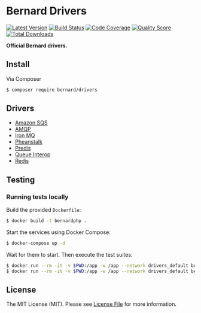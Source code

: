# Bernard Drivers

[![Latest Version](https://img.shields.io/github/release/bernardphp/drivers.svg?style=flat-square)](https://github.com/bernardphp/drivers/releases)
[![Build Status](https://img.shields.io/travis/bernardphp/drivers.svg?style=flat-square)](https://travis-ci.org/bernardphp/drivers)
[![Code Coverage](https://img.shields.io/scrutinizer/coverage/g/bernardphp/drivers.svg?style=flat-square)](https://scrutinizer-ci.com/g/bernardphp/drivers)
[![Quality Score](https://img.shields.io/scrutinizer/g/bernardphp/drivers.svg?style=flat-square)](https://scrutinizer-ci.com/g/bernardphp/drivers)
[![Total Downloads](https://img.shields.io/packagist/dt/bernard/drivers.svg?style=flat-square)](https://packagist.org/packages/bernard/drivers)

**Official Bernard drivers.**


## Install

Via Composer

```bash
$ composer require bernard/drivers
```


## Drivers

- [Amazon SQS](src/Sqs)
- [AMQP](src/Amqp)
- [Iron MQ](src/IronMQ)
- [Pheanstalk](src/Pheanstalk)
- [Predis](src/Predis)
- [Queue Interop](src/QueueInterop)
- [Redis](src/Redis)


## Testing

### Running tests locally

Build the provided `Dockerfile`:

```bash
$ docker build -t bernardphp .
```

Start the services using Docker Compose:

```bash
$ docker-compose up -d
```

Wait for them to start. Then execute the test suites:

```bash
$ docker run --rm -it -v $PWD:/app -w /app --network drivers_default bernard vendor/bin/phpunit
$ docker run --rm -it -v $PWD:/app -w /app --network drivers_default bernard vendor/bin/phpunit --group integration
```


## License

The MIT License (MIT). Please see [License File](LICENSE) for more information.
